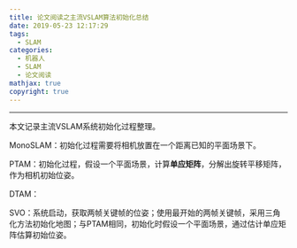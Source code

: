 ```yaml
---
title: 论文阅读之主流VSLAM算法初始化总结
date: 2019-05-23 12:17:29
tags: 
  - SLAM
categories: 
  - 机器人
  - SLAM
  - 论文阅读
mathjax: true
copyright: true
---
```

---

本文记录主流VSLAM系统初始化过程整理。
<!--more--->

MonoSLAM：初始化过程需要将相机放置在一个距离已知的平面场景下。

PTAM：初始化过程，假设一个平面场景，计算**单应矩阵**，分解出旋转平移矩阵，作为相机初始位姿。

DTAM：

SVO：系统启动，获取两帧关键帧的位姿；使用最开始的两帧关键帧，采用三角化方法初始化地图；与PTAM相同，初始化时假设一个平面场景，通过估计单应矩阵估算初始位姿。

